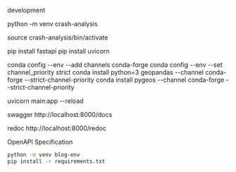
development

python -m venv crash-analysis

source crash-analysis/bin/activate

pip install fastapi
pip install uvicorn

conda config --env --add channels conda-forge
conda config --env --set channel_priority strict
conda install python=3 geopandas --channel conda-forge --strict-channel-priority
conda install pygeos --channel conda-forge --strict-channel-priority


uvicorn main:app --reload

swagger
http://localhost:8000/docs

redoc
http://localhost:8000/redoc

OpenAPI Specification

``` bash
python -m venv blog-env
pip install -r requirements.txt
```

